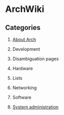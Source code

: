 # ArchWiki

## Categories

1. [About Arch](about-arch)

1. Development

1. Disambiguation pages

1. Hardware

1. Lists

1. Networking

1. Software

1. [System administration](system-administration)
